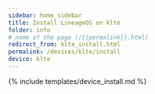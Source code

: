 ```yaml
---
sidebar: home_sidebar
title: Install LineageOS on klte
folder: info
# name of the page (/{{permalink}}.html)
redirect_from: klte_install.html
permalink: /devices/klte/install
device: klte
---
```

{% include templates/device_install.md %}
